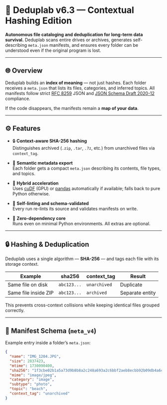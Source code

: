 # 🧩 Deduplab v6.3 — Contextual Hashing Edition

**Autonomous file cataloging and deduplication for long-term data survival.**
Deduplab scans entire drives or archives, generates self-describing `meta.json`
manifests, and ensures every folder can be understood even if the original
program is lost.

---

## 🌐 Overview

Deduplab builds an **index of meaning** — not just hashes. Each folder receives
a `meta.json` that lists its files, categories, and inferred topics. All
manifests follow strict [RFC 8259](https://www.rfc-editor.org/rfc/rfc8259) JSON
and [JSON Schema Draft 2020-12](https://json-schema.org/) compliance.

If the code disappears, the manifests remain a **map of your data**.

---

## ⚙️ Features

- 🔒 **Context-aware SHA-256 hashing**  
  Distinguishes archived (`.zip`, `.tar`, `.7z`, etc.) from unarchived files via
  `context_tag`.

- 🧠 **Semantic metadata export**  
  Each folder gets a compact `meta.json` describing its contents, file types,
  and topics.

- 🚀 **Hybrid acceleration**  
  Uses [cuDF](https://rapids.ai) (GPU) or [pandas](https://pandas.pydata.org)
  automatically if available; falls back to pure Python otherwise.

- 🧪 **Self-linting and schema-validated**  
  Every run re-lints its source and validates manifests on write.

- 🧰 **Zero-dependency core**  
  Runs even on minimal Python environments. All extras are optional.

---

## 🔒 Hashing & Deduplication

Deduplab uses a single algorithm — **SHA-256** — and tags each file with its
storage context.

| Example | sha256 | context_tag | Result |
|----------|---------|-------------|---------|
| Same file on disk | `abc123...` | `unarchived` | Duplicate |
| Same file inside ZIP | `abc123...` | `archived` | Separate entity |

This prevents cross-context collisions while keeping identical files grouped
correctly.

---

## 🧾 Manifest Schema (`meta_v4`)

Example entry inside a folder’s `meta.json`:

```json
{
  "name": "IMG_1204.JPG",
  "size": 2837423,
  "mtime": 1730090400,
  "sha256": "1f3cbe02b1a5a73d9b8b8a2c248a693a2c6bbf2aeb8ecbb92b09db4a6c420e19",
  "mime": "image/jpeg",
  "category": "image",
  "subtype": "photo",
  "topic": "beach",
  "context_tag": "unarchived"
}
